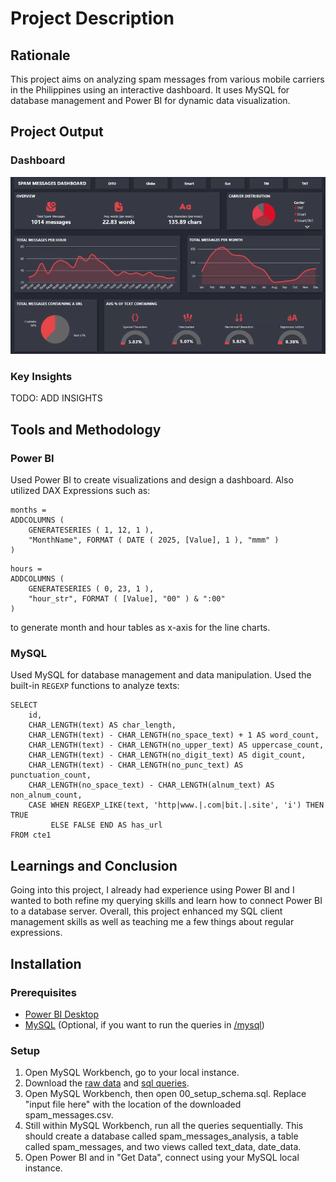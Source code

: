 # Project Description

## Rationale
This project aims on analyzing spam messages from various mobile carriers in the Philippines using an interactive dashboard. It uses MySQL for database management and Power BI for dynamic data visualization.

## Project Output
### Dashboard
![spam_messages_dashboard.gif](/powerbi/exports/spam_messages_dashboard.gif
) 
### Key Insights
TODO: ADD INSIGHTS

## Tools and Methodology
### Power BI
Used Power BI to create visualizations and design a dashboard. Also utilized DAX Expressions such as:
```
months = 
ADDCOLUMNS (
    GENERATESERIES ( 1, 12, 1 ),
    "MonthName", FORMAT ( DATE ( 2025, [Value], 1 ), "mmm" )
)
```
```
hours = 
ADDCOLUMNS (
    GENERATESERIES ( 0, 23, 1 ),
    "hour_str", FORMAT ( [Value], "00" ) & ":00"
)
```
to generate month and hour tables as x-axis for the line charts.
### MySQL
Used MySQL for database management and data manipulation. Used the built-in `REGEXP` functions to analyze texts:
```
SELECT
    id,
    CHAR_LENGTH(text) AS char_length,
    CHAR_LENGTH(text) - CHAR_LENGTH(no_space_text) + 1 AS word_count,
    CHAR_LENGTH(text) - CHAR_LENGTH(no_upper_text) AS uppercase_count,
    CHAR_LENGTH(text) - CHAR_LENGTH(no_digit_text) AS digit_count,
    CHAR_LENGTH(text) - CHAR_LENGTH(no_punc_text) AS punctuation_count,
    CHAR_LENGTH(no_space_text) - CHAR_LENGTH(alnum_text) AS non_alnum_count,
    CASE WHEN REGEXP_LIKE(text, 'http|www.|.com|bit.|.site', 'i') THEN TRUE
         ELSE FALSE END AS has_url
FROM cte1
```

## Learnings and Conclusion
Going into this project, I already had experience using Power BI and I wanted to both refine my querying skills and learn how to connect Power BI to a database server. Overall, this project enhanced my SQL client management skills as well as teaching me a few things about regular expressions.

## Installation
### Prerequisites
- [Power BI Desktop](https://www.microsoft.com/en-us/download/details.aspx?id=58494)
- [MySQL](https://dev.mysql.com/downloads/installer/) (Optional, if you want to run the queries in [/mysql](/mysql))
### Setup
1. Open MySQL Workbench, go to your local instance.
2. Download the [raw data](/data/spam_messages.csv) and [sql queries](/mysql/).
3. Open MySQL Workbench, then open 00_setup_schema.sql. Replace "input file here" with the location of the downloaded spam_messages.csv.
4. Still within MySQL Workbench, run all the queries sequentially. This should create a database called spam_messages_analysis, a table called spam_messages, and two views called text_data, date_data.
4. Open Power BI and in "Get Data", connect using your MySQL local instance.